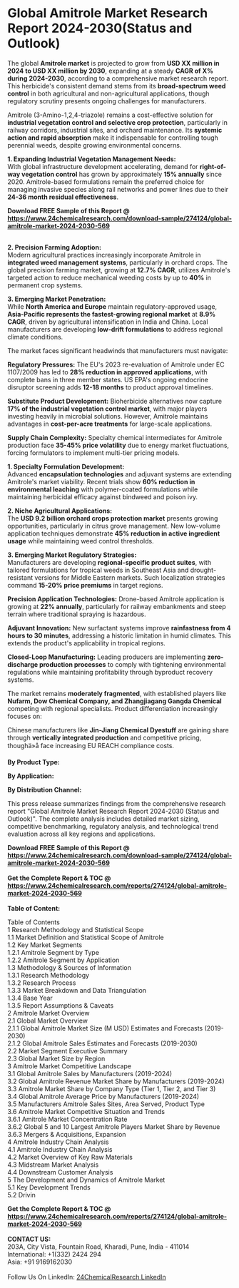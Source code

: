 <h1>Global Amitrole Market Research Report 2024-2030(Status and Outlook)</h1><p>The global <strong>Amitrole market</strong> is projected to grow from <strong>USD XX million in 2024 to USD XX million by 2030</strong>, expanding at a steady <strong>CAGR of X% during 2024-2030</strong>, according to a comprehensive market research report. This herbicide's consistent demand stems from its <strong>broad-spectrum weed control</strong> in both agricultural and non-agricultural applications, though regulatory scrutiny presents ongoing challenges for manufacturers.</p><p>Amitrole (3-Amino-1,2,4-triazole) remains a cost-effective solution for <strong>industrial vegetation control and selective crop protection</strong>, particularly in railway corridors, industrial sites, and orchard maintenance. Its <strong>systemic action and rapid absorption</strong> make it indispensable for controlling tough perennial weeds, despite growing environmental concerns.</p><p><strong>1. Expanding Industrial Vegetation Management Needs:</strong><br>
With global infrastructure development accelerating, demand for <strong>right-of-way vegetation control</strong> has grown by approximately <strong>15% annually</strong> since 2020. Amitrole-based formulations remain the preferred choice for managing invasive species along rail networks and power lines due to their <strong>24-36 month residual effectiveness</strong>.</p><div><b>Download FREE Sample of this Report @ 
            <a href="https://www.24chemicalresearch.com/download-sample/274124/global-amitrole-market-2024-2030-569">
            https://www.24chemicalresearch.com/download-sample/274124/global-amitrole-market-2024-2030-569</a></b></div><br><p><strong>2. Precision Farming Adoption:</strong><br>
Modern agricultural practices increasingly incorporate Amitrole in <strong>integrated weed management systems</strong>, particularly in orchard crops. The global precision farming market, growing at <strong>12.7% CAGR</strong>, utilizes Amitrole's targeted action to reduce mechanical weeding costs by up to <strong>40%</strong> in permanent crop systems.</p><p><strong>3. Emerging Market Penetration:</strong><br>
While <strong>North America and Europe</strong> maintain regulatory-approved usage, <strong>Asia-Pacific represents the fastest-growing regional market</strong> at <strong>8.9% CAGR</strong>, driven by agricultural intensification in India and China. Local manufacturers are developing <strong>low-drift formulations</strong> to address regional climate conditions.</p><p>The market faces significant headwinds that manufacturers must navigate:</p><p><strong>Regulatory Pressures:</strong> The EU's 2023 re-evaluation of Amitrole under EC 1107/2009 has led to <strong>28% reduction in approved applications</strong>, with complete bans in three member states. US EPA's ongoing endocrine disruptor screening adds <strong>12-18 months</strong> to product approval timelines.</p><p><strong>Substitute Product Development:</strong> Bioherbicide alternatives now capture <strong>17% of the industrial vegetation control market</strong>, with major players investing heavily in microbial solutions. However, Amitrole maintains advantages in <strong>cost-per-acre treatments</strong> for large-scale applications.</p><p><strong>Supply Chain Complexity:</strong> Specialty chemical intermediates for Amitrole production face <strong>35-45% price volatility</strong> due to energy market fluctuations, forcing formulators to implement multi-tier pricing models.</p><p><strong>1. Specialty Formulation Development:</strong><br>
Advanced <strong>encapsulation technologies</strong> and adjuvant systems are extending Amitrole's market viability. Recent trials show <strong>60% reduction in environmental leaching</strong> with polymer-coated formulations while maintaining herbicidal efficacy against bindweed and poison ivy.</p><p><strong>2. Niche Agricultural Applications:</strong><br>
The <strong>USD 9.2 billion orchard crops protection market</strong> presents growing opportunities, particularly in citrus grove management. New low-volume application techniques demonstrate <strong>45% reduction in active ingredient usage</strong> while maintaining weed control thresholds.</p><p><strong>3. Emerging Market Regulatory Strategies:</strong><br>
Manufacturers are developing <strong>regional-specific product suites</strong>, with tailored formulations for tropical weeds in Southeast Asia and drought-resistant versions for Middle Eastern markets. Such localization strategies command <strong>15-20% price premiums</strong> in target regions.</p><p><strong>Precision Application Technologies:</strong> Drone-based Amitrole application is growing at <strong>22% annually</strong>, particularly for railway embankments and steep terrain where traditional spraying is hazardous.</p><p><strong>Adjuvant Innovation:</strong> New surfactant systems improve <strong>rainfastness from 4 hours to 30 minutes</strong>, addressing a historic limitation in humid climates. This extends the product's applicability in tropical regions.</p><p><strong>Closed-Loop Manufacturing:</strong> Leading producers are implementing <strong>zero-discharge production processes</strong> to comply with tightening environmental regulations while maintaining profitability through byproduct recovery systems.</p><p>The market remains <strong>moderately fragmented</strong>, with established players like <strong>Nufarm, Dow Chemical Company, and Zhangjiagang Gangda Chemical</strong> competing with regional specialists. Product differentiation increasingly focuses on:</p><p>Chinese manufacturers like <strong>Jin-Jiang Chemical Dyestuff</strong> are gaining share through <strong>vertically integrated production</strong> and competitive pricing, thoughä»å face increasing EU REACH compliance costs.</p><p><strong>By Product Type:</strong></p><p><strong>By Application:</strong></p><p><strong>By Distribution Channel:</strong></p><p>This press release summarizes findings from the comprehensive research report "Global Amitrole Market Research Report 2024-2030 (Status and Outlook)". The complete analysis includes detailed market sizing, competitive benchmarking, regulatory analysis, and technological trend evaluation across all key regions and applications.</p><div><b>Download FREE Sample of this Report @ 
            <a href="https://www.24chemicalresearch.com/download-sample/274124/global-amitrole-market-2024-2030-569">
            https://www.24chemicalresearch.com/download-sample/274124/global-amitrole-market-2024-2030-569</a></b></div><br><div><b>Get the Complete Report & TOC @ 
            <a href="https://www.24chemicalresearch.com/reports/274124/global-amitrole-market-2024-2030-569">
            https://www.24chemicalresearch.com/reports/274124/global-amitrole-market-2024-2030-569</a></b></div><br>
            <b>Table of Content:</b><p>Table of Contents<br />
1 Research Methodology and Statistical Scope<br />
1.1 Market Definition and Statistical Scope of Amitrole<br />
1.2 Key Market Segments<br />
1.2.1 Amitrole Segment by Type<br />
1.2.2 Amitrole Segment by Application<br />
1.3 Methodology & Sources of Information<br />
1.3.1 Research Methodology<br />
1.3.2 Research Process<br />
1.3.3 Market Breakdown and Data Triangulation<br />
1.3.4 Base Year<br />
1.3.5 Report Assumptions & Caveats<br />
2 Amitrole Market Overview<br />
2.1 Global Market Overview<br />
2.1.1 Global Amitrole Market Size (M USD) Estimates and Forecasts (2019-2030)<br />
2.1.2 Global Amitrole Sales Estimates and Forecasts (2019-2030)<br />
2.2 Market Segment Executive Summary<br />
2.3 Global Market Size by Region<br />
3 Amitrole Market Competitive Landscape<br />
3.1 Global Amitrole Sales by Manufacturers (2019-2024)<br />
3.2 Global Amitrole Revenue Market Share by Manufacturers (2019-2024)<br />
3.3 Amitrole Market Share by Company Type (Tier 1, Tier 2, and Tier 3)<br />
3.4 Global Amitrole Average Price by Manufacturers (2019-2024)<br />
3.5 Manufacturers Amitrole Sales Sites, Area Served, Product Type<br />
3.6 Amitrole Market Competitive Situation and Trends<br />
3.6.1 Amitrole Market Concentration Rate<br />
3.6.2 Global 5 and 10 Largest Amitrole Players Market Share by Revenue<br />
3.6.3 Mergers & Acquisitions, Expansion<br />
4 Amitrole Industry Chain Analysis<br />
4.1 Amitrole Industry Chain Analysis<br />
4.2 Market Overview of Key Raw Materials<br />
4.3 Midstream Market Analysis<br />
4.4 Downstream Customer Analysis<br />
5 The Development and Dynamics of Amitrole Market <br />
5.1 Key Development Trends<br />
5.2 Drivin</p><div><b>Get the Complete Report & TOC @ 
            <a href="https://www.24chemicalresearch.com/reports/274124/global-amitrole-market-2024-2030-569">
            https://www.24chemicalresearch.com/reports/274124/global-amitrole-market-2024-2030-569</a></b></div><br><b>CONTACT US:</b><br>
            203A, City Vista, Fountain Road, Kharadi, Pune, India - 411014<br>
            International: +1(332) 2424 294<br>
            Asia: +91 9169162030 <br><br>
            Follow Us On LinkedIn: <a href="https://www.linkedin.com/company/24chemicalresearch/">24ChemicalResearch LinkedIn</a>